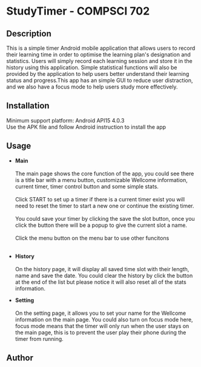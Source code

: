 # StudyTimer - COMPSCI 702<br />
## Description
This is a simple timer Android mobile application that allows users to record their learning time in order to optimise the learning plan's designation and statistics. Users will simply record each learning session and store it in the history using this application. Simple statistical functions will also be provided by the application to help users better understand their learning status and progress.This app has an simple GUI to reduce user distraction, and we also have a focus mode to help users study more effectively. 
<br />
## Installation
Minimum support platform: Android API15 4.0.3<br />
Use the APK file and follow Android instruction to install the app<br />

## Usage
- **Main**<br /><br />
The main page shows the core function of the app, you could see there is a title bar with a menu button, customizable Wellcome information, current timer, timer control button and some simple stats.<br /><br />
Click START to set up a timer if there is a current timer exist you will need to reset the timer to start a new one or continue the existing timer.<br /><br />
You could save your timer by clicking the save the slot button, once you click the button there will be a popup to give the current slot a name.<br /><br />
Click the menu button on the menu bar to use other funcitons<br /><br />

- **History**<br /><br />
On the history page, it will display all saved time slot with their length, name and save the date. You could clear the history by click the button at the end of the list but please notice it will also reset all of the stats information.<br />

- **Setting**<br /><br />
On the setting page, it allows you to set your name for the Wellcome information on the main page. You could also turn on focus mode here, focus mode means that the timer will only run when the user stays on the main page, this is to prevent the user play their phone during the timer from running.<br />

## Author
